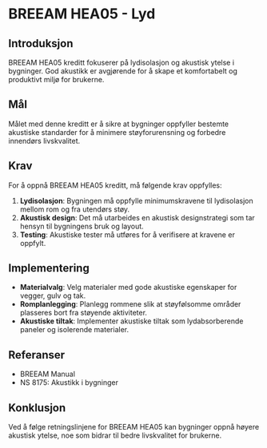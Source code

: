 # BREEAM HEA05 - Lyd

## Introduksjon
BREEAM HEA05 kreditt fokuserer på lydisolasjon og akustisk ytelse i bygninger. God akustikk er avgjørende for å skape et komfortabelt og produktivt miljø for brukerne.

## Mål
Målet med denne kreditt er å sikre at bygninger oppfyller bestemte akustiske standarder for å minimere støyforurensning og forbedre innendørs livskvalitet.

## Krav
For å oppnå BREEAM HEA05 kreditt, må følgende krav oppfylles:
1. **Lydisolasjon**: Bygningen må oppfylle minimumskravene til lydisolasjon mellom rom og fra utendørs støy.
2. **Akustisk design**: Det må utarbeides en akustisk designstrategi som tar hensyn til bygningens bruk og layout.
3. **Testing**: Akustiske tester må utføres for å verifisere at kravene er oppfylt.

## Implementering
- **Materialvalg**: Velg materialer med gode akustiske egenskaper for vegger, gulv og tak.
- **Romplanlegging**: Planlegg rommene slik at støyfølsomme områder plasseres bort fra støyende aktiviteter.
- **Akustiske tiltak**: Implementer akustiske tiltak som lydabsorberende paneler og isolerende materialer.

## Referanser
- BREEAM Manual
- NS 8175: Akustikk i bygninger

## Konklusjon
Ved å følge retningslinjene for BREEAM HEA05 kan bygninger oppnå høyere akustisk ytelse, noe som bidrar til bedre livskvalitet for brukerne.
